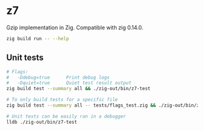 # z7
Gzip implementation in Zig. Compatible with zig 0.14.0.

```bash
zig build run -- --help
```

## Unit tests

```bash
# Flags:
#   -Ddebug=true      Print debug logs
#   -Dquiet=true      Quiet test result output
zig build test --summary all && ./zig-out/bin/z7-test

# To only build tests for a specific file
zig build test --summary all -- tests/flags_test.zig && ./zig-out/bin/z7-test

# Unit tests can be easily ran in a debugger
lldb ./zig-out/bin/z7-test
```
